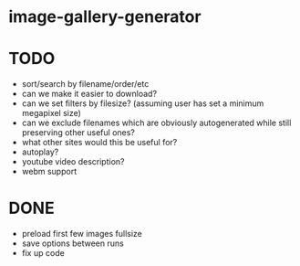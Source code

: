 # image-gallery-generator

# TODO
* sort/search by filename/order/etc
* can we make it easier to download?
* can we set filters by filesize? (assuming user has set a minimum megapixel size)
* can we exclude filenames which are obviously autogenerated while still preserving other useful ones?
* what other sites would this be useful for?
* autoplay?
* youtube video description?
* webm support

# DONE
* preload first few images fullsize
* save options between runs
* fix up code